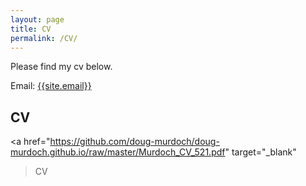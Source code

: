 ```yaml
---
layout: page
title: CV
permalink: /CV/
---
```

<p>
Please find my cv below.
</p>

Email: <a href="mailto:{{site.email}}?Subject=From Blog Site:">{{site.email}}</a>

## CV


<a  href="https://github.com/doug-murdoch/doug-murdoch.github.io/raw/master/Murdoch_CV_521.pdf" 
  target="_blank"
  >CV</a>

